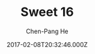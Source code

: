 ---
title: Sweet 16
github: 'https://github.com/jdh8/sweet-16/'
demo: 'https://jdh8.github.io'
author: Chen-Pang He
ssg:
  - Jekyll
cms:
  - No Cms
date: 2017-02-08T20:32:46.000Z
github_branch: master
description: Wordpress 2016 theme in Jekyll
stale: true
disabled: true
disabled_reason: demo url not found
---